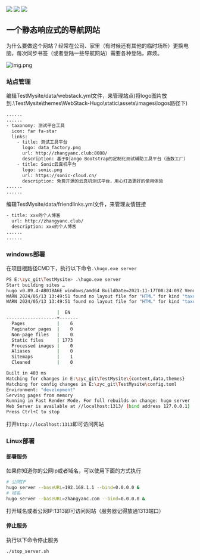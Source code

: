 <p>
    <a href="#"><img src="http://cdn.zhangyanc.club/cdn/readme/platform_system.svg"></a>
    <a href="https://im.qq.com/index/"><img src="http://cdn.zhangyanc.club/cdn/readme/qq.svg"></a>
    <a href="http://www.zhangyanc.club"><img src="http://cdn.zhangyanc.club/cdn/readme/personblog.svg"></a>
</p>

## 一个静态响应式的导航网站
为什么要做这个网站？经常在公司、家里（有时候还有其他的临时场所）更换电脑，每次同步书签（或者登陆一些导航网站）需要各种登陆，麻烦。

![img.png](http://cdn.zhangyanc.club/cdn/readme/nav1.jpg)


### 站点管理
编辑TestMysite/data/webstack.yml文件，来管理站点(将logo图片放到.\TestMysite\themes\WebStack-Hugo\static\assets\images\logos路径下)
```txt
......
......
- taxonomy: 测试平台工具
  icon: far fa-star
  links:
    - title: 测试工具平台
      logo: data_factory.png
      url: http://zhangyanc.club:8088/
      description: 基于Django Bootstrap的定制化测试辅助工具平台（造数工厂）
    - title: Sonic云真机平台
      logo: sonic.png
      url: https://sonic-cloud.cn/
      description: 免费开源的云真机测试平台，用心打造更好的使用体验
......
......
```
编辑TestMysite/data/friendlinks.yml文件，来管理友情链接
```txt
- title: xxx的个人博客
  url: http://zhangyanc.club/
  description: xxx的个人博客
......
......
```

### windows部署
在项目根路径CMD下，执行以下命令`.\hugo.exe server`
```bash
PS E:\zyc_git\TestMysite> .\hugo.exe server
Start building sites … 
hugo v0.89.4-AB01BA6E windows/amd64 BuildDate=2021-11-17T08:24:09Z VendorInfo=gohugoio
WARN 2024/05/13 13:49:51 found no layout file for "HTML" for kind "taxonomy": You should create a template file which matches Hugo Layouts Lookup Rules for this combination.
WARN 2024/05/13 13:49:51 found no layout file for "HTML" for kind "taxonomy": You should create a template file which matches Hugo Layouts Lookup Rules for this combination.

                   |  EN
-------------------+-------
  Pages            |    6
  Paginator pages  |    0
  Non-page files   |    0
  Static files     | 1773
  Processed images |    0
  Aliases          |    0
  Sitemaps         |    1
  Cleaned          |    0

Built in 403 ms
Watching for changes in E:\zyc_git\TestMysite\{content,data,themes}
Watching for config changes in E:\zyc_git\TestMysite\config.toml
Environment: "development"
Serving pages from memory
Running in Fast Render Mode. For full rebuilds on change: hugo server --disableFastRender
Web Server is available at //localhost:1313/ (bind address 127.0.0.1)
Press Ctrl+C to stop
```
打开`http://localhost:1313`即可访问网站

### Linux部署
#### 部署服务
如果你知道你的公网Ip或者域名，可以使用下面的方式执行
```bash
# 公网IP
hugo server --baseURL=192.168.1.1 --bind=0.0.0.0 &
# 域名
hugo server --baseURL=zhangyanc.com --bind=0.0.0.0 &
```
打开域名或者公网IP:1313即可访问网站（服务器记得放通1313端口）

#### 停止服务
执行以下命令停止服务
```bash
./stop_server.sh
```